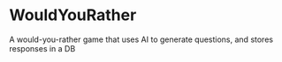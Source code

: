 # WouldYouRather
A would-you-rather game that uses AI to generate questions, and stores responses in a DB
